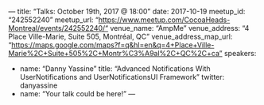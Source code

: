 —
title:  “Talks: October 19th, 2017 @ 18:00”
date:   2017-10-19
meetup_id: “242552240”
meetup_url: “https://www.meetup.com/CocoaHeads-Montreal/events/242552240/“
venue_name: “AmpMe”
venue_address: “4 Place Ville-Marie, Suite 505, Montréal, QC”
venue_address_map_url: “https://maps.google.com/maps?f=q&hl=en&q=4+Place+Ville-Marie%2C+Suite+505%2C+Montr%C3%A9al%2C+QC%2C+ca”
speakers:
  - name: “Danny Yassine”
    title: “Advanced Notifications With UserNotifications and UserNotificationsUI Framework”
    twitter: danyassine
  - name: “Your talk could be here!”
—